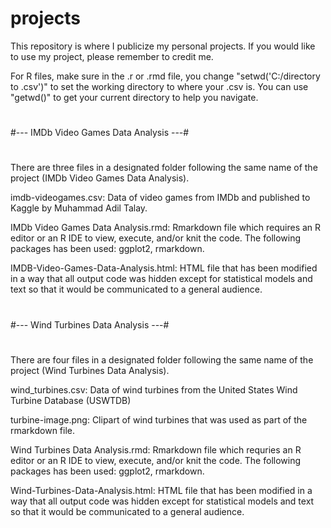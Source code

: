 # projects

This repository is where I publicize my personal projects. If you would like to use my project, please remember to credit me.

For R files, make sure in the .r or .rmd file, you change "setwd('C:/directory to .csv')" to set the working directory to where your .csv is. You can use "getwd()" to get your current directory to help you navigate.

#
#--- IMDb Video Games Data Analysis ---#
#

There are three files in a designated folder following the same name of the project (IMDb Video Games Data Analysis). 

imdb-videogames.csv: Data of video games from IMDb and published to Kaggle by Muhammad Adil Talay.

IMDb Video Games Data Analysis.rmd: Rmarkdown file which requires an R editor or an R IDE to view, execute, and/or knit the code. The following packages has been used: ggplot2, rmarkdown.

IMDB-Video-Games-Data-Analysis.html: HTML file that has been modified in a way that all output code was hidden except for statistical models and text so that it would be communicated to a general audience.

#
#--- Wind Turbines Data Analysis ---#
#

There are four files in a designated folder following the same name of the project (Wind Turbines Data Analysis).

wind_turbines.csv: Data of wind turbines from the United States Wind Turbine Database (USWTDB)

turbine-image.png: Clipart of wind turbines that was used as part of the rmarkdown file.

Wind Turbines Data Analysis.rmd: Rmarkdown file which requries an R editor or an R IDE to view, execute, and/or knit the code. The following packages has been used: ggplot2, rmarkdown.

Wind-Turbines-Data-Analysis.html: HTML file that has been modified in a way that all output code was hidden except for statistical models and text so that it would be communicated to a general audience.
